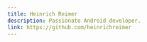 ```yaml
---
title: Heinrich Reimer
description: Passionate Android developer.
link: https://github.com/heinrichreimer
---
```

